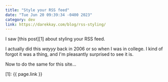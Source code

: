 ```yaml
---
title: "Style your RSS feed"
date: "Tue Jun 20 09:39:34 -0400 2023"
category: dev
link: https://darekkay.com/blog/rss-styling/
---
```


I saw [this post][1] about styling your RSS feed.

I actually did this _wayyy_ back in 2006 or so when I was in college. I kind
of forgot it was a thing, and I'm pleasantly surprised to see it is.

Now to do the same for this site...

[1]: {{ page.link }}
